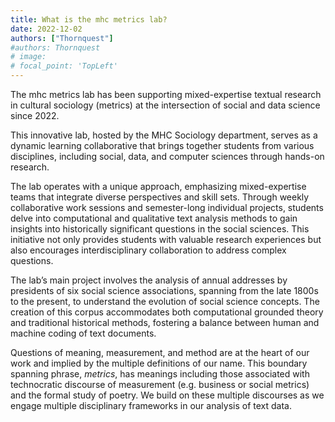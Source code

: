 ```yaml
---
title: What is the mhc metrics lab?
date: 2022-12-02
authors: ["Thornquest"]
#authors: Thornquest
# image:
# focal_point: 'TopLeft'
---
```


The mhc metrics lab has been supporting mixed-expertise textual research in cultural sociology (metrics) at the intersection of social and data science since 2022.

<!--more-->

This innovative lab, hosted by the MHC Sociology department, serves as a dynamic learning collaborative that brings together students from various disciplines, including social, data, and computer sciences through hands-on research.

The lab operates with a unique approach, emphasizing mixed-expertise teams that integrate diverse perspectives and skill sets. Through weekly collaborative work sessions and semester-long individual projects,  students delve into computational and qualitative text analysis methods to gain insights into historically significant questions in the social sciences. This initiative not only provides students with valuable research experiences but also encourages interdisciplinary collaboration to address complex questions. 

The lab’s main project involves the analysis of annual addresses by presidents of six social science associations, spanning from the late 1800s to the present, to understand the evolution of social science concepts. The creation of this corpus accommodates both computational grounded theory and traditional historical methods, fostering a balance between human and machine coding of text documents. 

Questions of meaning, measurement, and method are at the heart of our work and implied by the multiple definitions of our name. This boundary spanning phrase, *metrics*, has meanings including those associated with technocratic discourse of measurement (e.g. business or social metrics) and the formal study of poetry. We build on these multiple discourses as we engage multiple disciplinary frameworks in our analysis of text data. 
